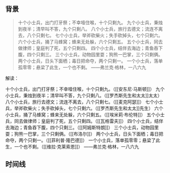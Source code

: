
## 背景

> 十个小士兵，出门打牙祭；不幸噎住喉，十个只剩九。
九个小士兵，秉烛到夜半；清早叫不答，九个只剩八。
八个小士兵，旅行去德文；流连不离去，八个只剩七。
七个小士兵，举斧砍柴火；失手砍掉头，七个只剩六。
六个小士兵，捅了马蜂窝；蜂来无处躲，六个只剩五。
五个小士兵，同去做律师；皇庭判了死，五个只剩四。
四个小士兵，结伴去海边；青鱼吞下腹，四个只剩三。
三个小士兵，动物园里耍；狗熊一巴掌，三个只剩俩。
两个小士兵，日头下面栖；毒日把命夺，两个只剩一。
一个小士兵，落单孤零零；悬梁了此生，一个也不剩。
——弗兰克·格林，一八六九

解读：

十个小士兵，出门打牙祭；不幸噎住喉，十个只剩九。（[[安东尼·马斯顿]]）
九个小士兵，秉烛到夜半；清早叫不答，九个只剩八。（[[罗杰斯先生和太太]]太太）
八个小士兵，旅行去德文；流连不离去，八个只剩七。（[[麦克阿瑟]]）
七个小士兵，举斧砍柴火；失手砍掉头，七个只剩六。（[[罗杰斯先生和太太]]先生）
六个小士兵，捅了马蜂窝；蜂来无处躲，六个只剩五。（[[埃米莉·布伦特]]）
五个小士兵，同去做律师；皇庭判了死，五个只剩四。（[[瓦格雷夫]]）
四个小士兵，结伴去海边；青鱼吞下腹，四个只剩三。（[[阿姆斯特朗]]）
三个小士兵，动物园里耍；狗熊一巴掌，三个只剩俩。（[[布洛尔]]）
两个小士兵，日头下面栖；毒日把命夺，两个只剩一。（[[菲利普·隆巴德]]）
一个小士兵，落单孤零零；悬梁了此生，一个也不剩。（[[维拉·克莱索恩]]）
——弗兰克·格林，一八六九

## 时间线


